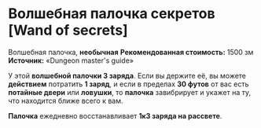 # Волшебная палочка секретов [Wand of secrets]

Волшебная палочка, **необычная**
**Рекомендованная стоимость:** 1500 зм
**Источник:** «Dungeon master's guide»

У этой **волшебной палочки 3 заряда**. Если вы держите её, вы можете **действием** потратить **1 заряд**, и если в пределах **30 футов** от вас есть **потайные двери** или **ловушки**, то **палочка** завибрирует и укажет на ту, что находится ближе всего к вам.

**Палочка** ежедневно восстанавливает **1к3 заряда на рассвете**.